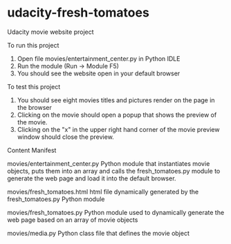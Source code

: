 # udacity-fresh-tomatoes
Udacity movie website project

To run this project

1. Open file movies/entertainment_center.py in Python IDLE
2. Run the module (Run -> Module F5)
3. You should see the website open in your default browser

To test this project

1. You should see eight movies titles and pictures render on the page in the browser
2. Clicking on the movie should open a popup that shows the preview of the movie.
3. Clicking on the "x" in the upper right hand corner of the movie preview window should close the preview.

Content Manifest

movies/entertainment_center.py
  Python module that instantiates movie objects, puts them into an array and calls the fresh_tomatoes.py 
  module to generate the web page and load it into the default browser.

movies/fresh_tomatoes.html
  html file dynamically generated by the fresh_tomatoes.py Python module

movies/fresh_tomatoes.py
  Python module used to dynamically generate the web page based on an array of movie objects

movies/media.py
  Python class file that defines the movie object
